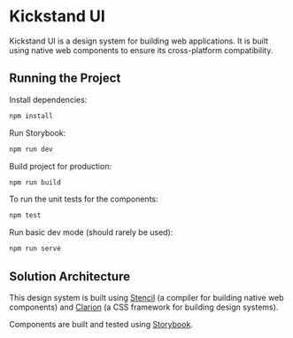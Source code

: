 # Kickstand UI

Kickstand UI is a design system for building web applications. It is built using native web components to ensure its cross-platform compatibility.

## Running the Project

Install dependencies:

```bash
npm install
```

Run Storybook:

```bash
npm run dev
```

Build project for production:

```bash
npm run build
```

To run the unit tests for the components:

```bash
npm test
```

Run basic dev mode (should rarely be used):

```bash
npm run serve
```

## Solution Architecture

This design system is built using [Stencil](https://stenciljs.com/) (a compiler for building native web components) and [Clarion](https://projectclarion.com) (a CSS framework for building design systems).

Components are built and tested using [Storybook](https://storybook.js.org/).
